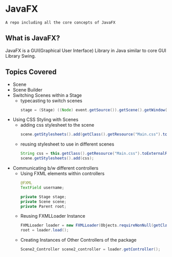 # JavaFX
`A repo including all the core concepts of JavaFX`

## What is JavaFX?
JavaFX is a GUI(Graphical User Interface) Library in Java similar to core GUI Library Swing.

## Topics Covered
- Scene
- Scene Builder
- Switching Scenes within a Stage
	- typecasting to switch scenes
		```java
		stage = (Stage) ((Node) event.getSource()).getScene().getWindow();
		```
- Using CSS Styling with Scenes
	- adding css stylesheet to the scene
		```java
		scene.getStylesheets().add(getClass().getResource("Main.css").toExternalForm());
		```
	- reusing stylesheet to use in different scenes
		```java
		String css = this.getClass().getResource("Main.css").toExternalForm();
		scene.getStylesheets().add(css);
		```
- Communicating b/w different controllers
	- Using FXML elements within controllers
		```java
		@FXML
		TextField username;

		private Stage stage;
		private Scene scene;
		private Parent root;
		```
	- Reusing FXMLLoader Instance
		```java
		FXMLLoader loader = new FXMLLoader(Objects.requireNonNull(getClass().getResource("Scene2.fxml")));
		root = loader.load();
		```
	- Creating Instances of Other Controllers of the package
		```java
		Scene2_Controller scene2_controller = loader.getController();
		```
